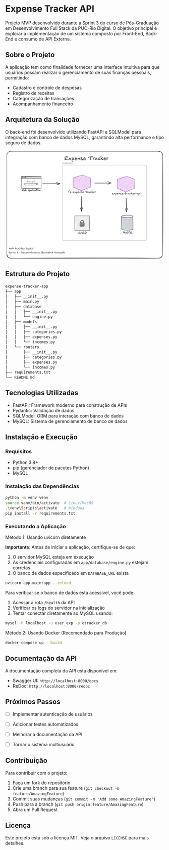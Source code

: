 # Expense Tracker API

Projeto MVP desenvolvido durante a Sprint 3 do curso de Pós-Graduação em Desenvolvimento Full Stack da PUC-Rio Digital. O objetivo principal é explorar a implementação de um sistema composto por Front-End, Back-End e consumo de API Externa.

## Sobre o Projeto

A aplicação tem como finalidade fornecer uma interface intuitiva para que usuários possam realizar o gerenciamento de suas finanças pessoais, permitindo:
- Cadastro e controle de despesas
- Registro de receitas
- Categorização de transações
- Acompanhamento financeiro

## Arquitetura da Solução

O back-end foi desenvolvido utilizando FastAPI e SQLModel para integração com banco de dados MySQL, garantindo alta performance e tipo seguro de dados.

![Arquitetura da Solução](Diagrama_App.png)

## Estrutura do Projeto
```
expense-tracker-app
├── app
│   ├── __init__.py
│   ├── main.py
│   ├── database
│   │   ├── __init__.py
│   │   └── engine.py
│   ├── models
│   │   ├── __init__.py
│   │   ├── categories.py
│   │   ├── expenses.py
│   │   └── incomes.py
│   └── routers
│       ├── __init__.py
│       ├── categories.py
│       ├── expenses.py
│       └── incomes.py
├── requirements.txt
└── README.md
```

## Tecnologias Utilizadas

- FastAPI: Framework moderno para construção de APIs
- Pydantic: Validação de dados
- SQLModel: ORM para interação com banco de dados
- MySQL: Sistema de gerenciamento de banco de dados

## Instalação e Execução

### Requisitos
- Python 3.8+
- pip (gerenciador de pacotes Python)
- MySQL

### Instalação das Dependências

```bash
python -m venv venv
source venv/bin/activate  # Linux/MacOS
.\venv\Scripts\activate   # Windows
pip install -r requirements.txt
```

### Executando a Aplicação

Método 1: Usando uvicorn diretamente

**Importante**: Antes de iniciar a aplicação, certifique-se de que:
1. O servidor MySQL esteja em execução
2. As credenciais configuradas em `app/database/engine.py` estejam corretas
3. O banco de dados especificado em `DATABASE_URL` exista

```bash
uvicorn app.main:app --reload
```

Para verificar se o banco de dados está acessível, você pode:
1. Acessar a rota `/health` da API
2. Verificar os logs do servidor na inicialização
3. Tentar conectar diretamente ao MySQL usando:
```bash
mysql -h localhost -u user_exp -p etracker_db
```

Método 2: Usando Docker (Recomendado para Produção)
```bash
docker-compose up --build
```

## Documentação da API

A documentação completa da API está disponível em:
- Swagger UI: `http://localhost:8000/docs`
- ReDoc: `http://localhost:8000/redoc`

## Próximos Passos

- [ ] Implementar autenticação de usuários
- [ ] Adicionar testes automatizados
- [ ] Melhorar a documentação da API
- [ ] Tornar o sistema multiusuário


## Contribuição

Para contribuir com o projeto:
1. Faça um fork do repositório
2. Crie uma branch para sua feature (`git checkout -b feature/AmazingFeature`)
3. Commit suas mudanças (`git commit -m 'Add some AmazingFeature'`)
4. Push para a branch (`git push origin feature/AmazingFeature`)
5. Abra um Pull Request

## Licença

Este projeto está sob a licença MIT. Veja o arquivo `LICENSE` para mais detalhes.



